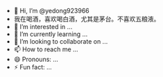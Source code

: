 - 👋 Hi, I’m @yedong923966
- 我在喝酒，喜欢喝白酒，尤其是茅台。不喜欢五粮液。
- 👀 I’m interested in ...
- 🌱 I’m currently learning ...
- 💞️ I’m looking to collaborate on ...
- 📫 How to reach me ...
- 😄 Pronouns: ...
- ⚡ Fun fact: ...

<!---
yedong923966/yedong923966 is a ✨ special ✨ repository because its `README.md` (this file) appears on your GitHub profile.
You can click the Preview link to take a look at your changes.
--->
